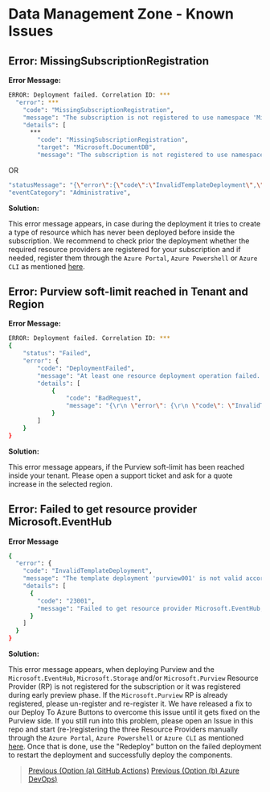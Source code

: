 # Data Management Zone - Known Issues

## Error: MissingSubscriptionRegistration

**Error Message:**

```sh
ERROR: Deployment failed. Correlation ID: ***
  "error": ***
    "code": "MissingSubscriptionRegistration",
    "message": "The subscription is not registered to use namespace 'Microsoft.DocumentDB'. See https://aka.ms/rps-not-found for how to register subscriptions.",
    "details": [
      ***
        "code": "MissingSubscriptionRegistration",
        "target": "Microsoft.DocumentDB",
        "message": "The subscription is not registered to use namespace 'Microsoft.DocumentDB'. See https://aka.ms/rps-not-found for how to register subscriptions."
```

OR

```sh
"statusMessage": "{\"error\":{\"code\":\"InvalidTemplateDeployment\",\"message\":\"The template deployment 'deploy.purview' is not valid according to the validation procedure. The tracking id is '9e22893b-1e0a-48ba-800c-77a27a86cade'. See inner errors for details.\",\"details\":[{\"code\":\"1000\",\"message\":\"Failed to list providers from ARM. Exception: The client '38a6ed90-8590-42fb-b09f-fbcf6f6849c3' with object id '38a6ed90-8590-42fb-b09f-fbcf6f6849c3' does not have authorization to perform action 'Microsoft.Resources/subscriptions/providers/read' over scope '/subscriptions/9ae0dd4c-d127-4901-bb76-46d39676a2cc' or the scope is invalid. If access was recently granted, please refresh your credentials.\"}]}}"
"eventCategory": "Administrative",
```

**Solution:**

This error message appears, in case during the deployment it tries to create a type of resource which has never been deployed before inside the subscription. We recommend to check prior the deployment whether the required resource providers are registered for your subscription and if needed, register them through the `Azure Portal`, `Azure Powershell` or `Azure CLI` as mentioned [here](https://docs.microsoft.com/azure/azure-resource-manager/management/resource-providers-and-types).

## Error: Purview soft-limit reached in Tenant and Region

**Error Message:**

```sh
ERROR: Deployment failed. Correlation ID: ***
{
    "status": "Failed",
    "error": {
        "code": "DeploymentFailed",
        "message": "At least one resource deployment operation failed. Please list deployment operations for details. Please see https://aka.ms/DeployOperations for usage details.",
        "details": [
            {
                "code": "BadRequest",
                "message": "{\r\n \"error\": {\r\n \"code\": \"InvalidTemplateDeployment\",\r\n \"message\": \"The template deployment 'purview001' is not valid according to the validation procedure. The tracking id is '<tracking_id>'. See inner errors for details.\",\r\n \"details\": [\r\n {\r\n \"code\": \"2005\",\r\n \"message\": \"Tenant <tenant-id> with 100 accounts has surpassed its resource quota for southeastasia location. Please try creating in other available locations or contact support.\"\r\n }\r\n ]\r\n }\r\n}"
            }
        ]
    }
}
```

**Solution:**

This error message appears, if the Purview soft-limit has been reached inside your tenant. Please open a support ticket and ask for a quote increase in the selected region.

## Error: Failed to get resource provider Microsoft.EventHub

**Error Message**

```sh
{
  "error": {
    "code": "InvalidTemplateDeployment",
    "message": "The template deployment 'purview001' is not valid according to the validation procedure. The tracking id is '<tracking_id>'. See inner errors for details.",
    "details": [
      {
        "code": "23001",
        "message": "Failed to get resource provider Microsoft.EventHub, requestId: <request_id>. Exception: (Exception) ErrorCode:AuthorizationFailed. Message:The client '<client_id>' with object id '<object_id>' does not have authorization to perform action 'Microsoft.Resources/subscriptions/providers/read' over scope '/subscriptions/subscription_id' or the scope is invalid. If access was recently granted, please refresh your credentials.. Target:.."
      }
    ]
  }
}
```

**Solution:**

This error message appears, when deploying Purview and the `Microsoft.EventHub`, `Microsoft.Storage` and/or `Microsoft.Purview` Resource Provider (RP) is not registered for the subscription or it was registered during early preview phase. If the `Microsoft.Purview` RP is already registered, please un-register and re-register it. We have released a fix to our Deploy To Azure Buttons to overcome this issue until it gets fixed on the Purview side. If you still run into this problem, please open an Issue in this repo and start (re-)registering the three Resource Providers manually through the `Azure Portal`, `Azure Powershell` or `Azure CLI` as mentioned [here](https://docs.microsoft.com/azure/azure-resource-manager/management/resource-providers-and-types). Once that is done, use the "Redeploy" button on the failed deployment to restart the deployment and successfully deploy the components.

>[Previous (Option (a) GitHub Actions)](/docs/DataManagementAnalytics-GitHubActionsDeployment.md)
>[Previous (Option (b) Azure DevOps)](/docs/DataManagementAnalytics-AzureDevOpsDeployment.md)
